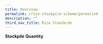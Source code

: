 ```yaml
---
title: Overview
permalink: /rice-stockpile-scheme/permalink
description: ""
third_nav_title: Rice Standards
---
```





**Stockpile Quantity**